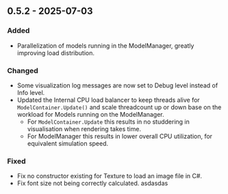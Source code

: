 
## 0.5.2 - 2025-07-03

### Added

- Parallelization of models running in the ModelManager, greatly improving load distribution.

### Changed

- Some visualization log messages are now set to Debug level instead of Info level.
- Updated the Internal CPU load balancer to keep threads alive for `ModelContainer.Update()` and scale threadcount up or down base on the workload for Models running on the ModelManager.
  - For `ModelContainer.Update` this results in no studdering in visualisation when rendering takes time.
  - For ModelManager this results in lower overall CPU utilization, for equivalent simulation speed.

### Fixed

- Fix no constructor existing for Texture to load an image file in C#.
- Fix font size not being correctly calculated.
asdasdas
